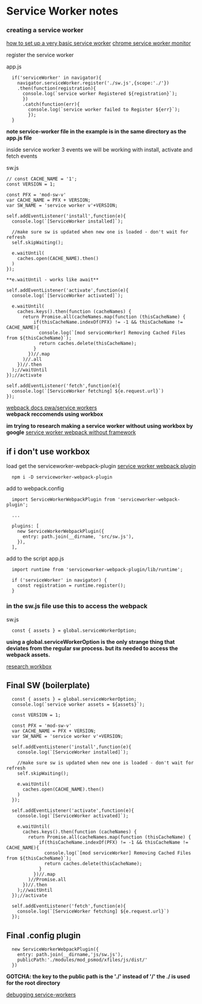 # Service Worker notes

### creating a service worker

[how to set up a very basic service worker](https://youtu.be/BfL3pprhnms)
[chrome service worker monitor](chrome://serviceworker-internals/) 

register the service worker

app.js
```
  if('serviceWorker' in navigator){
    navigator.serviceWorker.register('./sw.js',{scope:'./'})
    .then(function(registration){
      console.log(`service worker Registered ${registration}`);
      })
      .catch(function(err){
        console.log(`service worker failed to Register ${err}`);
        });
  }

```
**note service-worker file in the example is in the same directory as the app.js file**

inside service worker 3 events we will be working with
install, activate and fetch events

sw.js
```
// const CACHE_NAME = '1';
const VERSION = 1;

const PFX = 'mod-sw-v'
var CACHE_NAME = PFX + VERSION;
var SW_NAME = 'service worker v'+VERSION;

self.addEventListener('install',function(e){
  console.log(`[ServiceWorker installed]`);

  //make sure sw is updated when new one is loaded - don't wait for refresh
  self.skipWaiting();

  e.waitUntil(
    caches.open(CACHE_NAME).then()
  )
});

**e.waitUntil - works like await**

self.addEventListener('activate',function(e){
  console.log(`[ServiceWorker activated]`);

  e.waitUntil(
    caches.keys().then(function (cacheNames) {
      return Promise.all(cacheNames.map(function (thisCacheName) {
          if(thisCacheName.indexOf(PFX) != -1 && thisCacheName != CACHE_NAME){
            console.log(`[mod serviceWorker] Removing Cached Files from ${thisCacheName}`);
            return caches.delete(thisCacheName);
          }
        })//.map
      )//.all
    })//.then
  );//waitUntil
});//activate

self.addEventListener('fetch',function(e){
  console.log(`[ServiceWorker fetching] ${e.request.url}`)
});

```

[webpack docs pwa/service workers](https://webpack.js.org/guides/progressive-web-application/)   
**webpack reccomends using workbox**

**im trying to research making a service worker without using workbox by google**
[service worker webpack without framework](https://stackoverflow.com/questions/50152670/webpack-service-worker)   

## if i don't use workbox

load get the serviceworker-webpack-plugin
[service worker webpack plugin](https://www.npmjs.com/package/serviceworker-webpack-plugin)  
```
  npm i -D serviceworker-webpack-plugin
```

add to webpack.config
```
  import ServiceWorkerWebpackPlugin from 'serviceworker-webpack-plugin';

  ...

  plugins: [
    new ServiceWorkerWebpackPlugin({
      entry: path.join(__dirname, 'src/sw.js'),
    }),
  ],
```

add to the script
app.js
```
  import runtime from 'serviceworker-webpack-plugin/lib/runtime';

  if ('serviceWorker' in navigator) {
    const registration = runtime.register();
  }
```

### in the sw.js file use this to access the webpack   
sw.js
```
  const { assets } = global.serviceWorkerOption;
```
**using a global.serviceWorkerOption is the only strange thing that deviates from the regular sw process.  but its needed to access the webpack assets.**

[research workbox](https://developers.google.com/web/tools/workbox/guides/get-started)   



## Final SW (boilerplate)
```
  const { assets } = global.serviceWorkerOption;
  console.log(`service worker assets = ${assets}`);

  const VERSION = 1;

  const PFX = 'mod-sw-v'
  var CACHE_NAME = PFX + VERSION;
  var SW_NAME = 'service worker v'+VERSION;

  self.addEventListener('install',function(e){
    console.log(`[ServiceWorker installed]`);

    //make sure sw is updated when new one is loaded - don't wait for refresh
    self.skipWaiting();

    e.waitUntil(
      caches.open(CACHE_NAME).then()
    )
  });

  self.addEventListener('activate',function(e){
    console.log(`[ServiceWorker activated]`);

    e.waitUntil(
      caches.keys().then(function (cacheNames) {
        return Promise.all(cacheNames.map(function (thisCacheName) {
            if(thisCacheName.indexOf(PFX) != -1 && thisCacheName != CACHE_NAME){
              console.log(`[mod serviceWorker] Removing Cached Files from ${thisCacheName}`);
              return caches.delete(thisCacheName);
            }
          })//.map
        )//Promise.all
      })//.then
    );//waitUntil
  });//activate

  self.addEventListener('fetch',function(e){
    console.log(`[ServiceWorker fetching] ${e.request.url}`)
  });
```

## Final .config plugin
```
  new ServiceWorkerWebpackPlugin({
    entry: path.join(__dirname,'js/sw.js'),
    publicPath:'./modules/mod_psmod/xfiles/js/dist/'
  })
```
**GOTCHA: the key to the public path is the './' instead of '/' the ./ is used for the root directory**

[debugging service-workers](https://developers.google.com/web/fundamentals/codelabs/debugging-service-workers/)   
